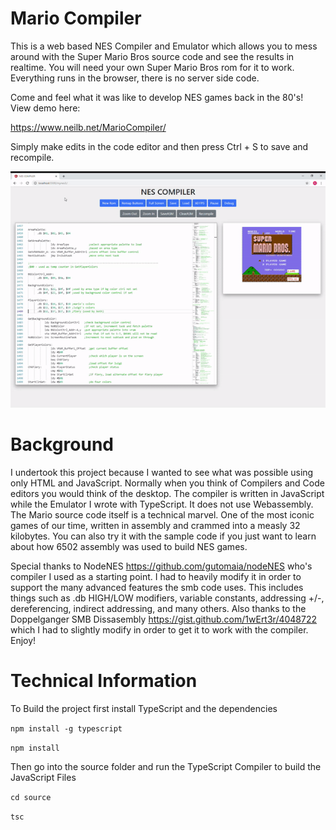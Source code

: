 # Mario Compiler
This is a web based NES Compiler and Emulator which allows you to mess around with the Super Mario Bros source code and see the results in realtime. You will need your own Super Mario Bros rom for it to work. Everything runs in the browser, there is no server side code.

Come and feel what it was like to develop NES games back in the 80's! View demo here:

https://www.neilb.net/MarioCompiler/

Simply make edits in the code editor and then press Ctrl + S to save and recompile. 

![alt](demo.gif)


# Background
I undertook this project because I wanted to see what was possible using only HTML and JavaScript. Normally when you think of Compilers and Code editors you would think of the desktop. The compiler is written in JavaScript while the Emulator I wrote with TypeScript. It does not use Webassembly. The Mario source code itself is a technical marvel. One of the most iconic games of our time, written in assembly and crammed into a measly 32 kilobytes. You can also try it with the sample code if you just want to learn about how 6502 assembly was used to build NES games.

Special thanks to NodeNES https://github.com/gutomaia/nodeNES who's compiler I used as a starting point. I had to heavily modify it in order to support the many advanced features the smb code uses. This includes things such as .db HIGH/LOW modifiers, variable constants, addressing +/-, dereferencing, indirect addressing, and many others. Also thanks to the Doppelganger SMB Dissasembly https://gist.github.com/1wErt3r/4048722 which I had to slightly modify in order to get it to work with the compiler. Enjoy!

# Technical Information
To Build the project first install TypeScript and the dependencies

`npm install -g typescript`

`npm install`

Then go into the source folder and run the TypeScript Compiler to build the JavaScript Files

`cd source`

`tsc`


